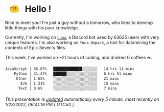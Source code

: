 <h1>   <img src="./spoink.gif" style="vertical-align:middle;" width="30px">   Hello ! </h1>

Nice to meet you! I'm just a guy without a tomorrow, who likes to develop little things with his poor knowledge.

Currently, I'm working on <a href='https://github.com/Asgarrrr/Luna'>`Luna`</a>, a Discord bot used by 63625 users with very unique features. I'm also working on `Yuna Unpack`, a tool for datamining the contents of Epic Seven's files.

This week, I've worked on ~21 hours of coding, and drinked 0 coffees ☕.

```
JavaScript │ 65.07%   █████████████░░░░░░░   14 hrs 11 mins
    Python │ 31.47%   ██████░░░░░░░░░░░░░░   6 hrs 51 mins
     Other │ 1.65%    ░░░░░░░░░░░░░░░░░░░░   21 mins
       EJS │ 1.21%    ░░░░░░░░░░░░░░░░░░░░   15 mins
      Text │ 0.6%     ░░░░░░░░░░░░░░░░░░░░   7 mins
```

###### This presentation is [updated](https://github.com/Asgarrrr) automatically every 5 minute, most recently on 1/23/2022, 06:41:16 PM ( UTC±0 ).
